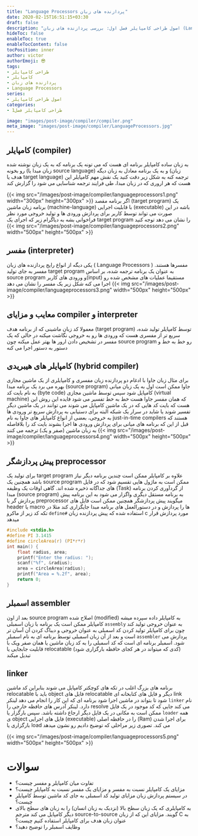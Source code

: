 ```yaml
---
title: "Language Processors پردازنده های زبان"
date: 2020-02-15T16:51:15+03:30
draft: false
description: "اصول طراحی کامپایلر فصل اول: بررسی پردازنده های زبان (Language Processors)"
hideToc: false
enableToc: true
enableTocContent: false
tocPosition: inner
author: victor
authorEmoji: 😎
tags: 
- طراحی کامپایلر
- کامپایلر
- پردازنده های زبان
- Language Processors
series:
- اصول طراحی کامپایلر
categories:
- طراحی کامپایلر فصل1

image: "images/post-image/compiler/compiler.png"
meta_image: "images/post-image/compiler/LanguageProcessors.jpg"
---
```

## کامپایلر (compiler)
به زبان ساده کامپایلر برنامه ای هست که می تونه یک برنامه که به یک زبان نوشته شده رو بخونه (زبان مبدا یا source language) و به یک برنامه معادل به زبان دیگه (زبان هدف یا target language) ترجمه کنه
به شکل زیر دقت کنید یک نقش مهم کامپایلر این هست که هر اروری که در زبان مبدا، طی فرایند ترجمه شناسایی می شود را گزارش کند

{{< img src="/images/post-image/compiler/languageprocessors1.png" width="300px" height="300px" >}}
اگر برنامه مقصد (target program) یک برنامه زبان ماشین (machine-language) با قابلیت اجرایی (executable) باشه در این صورت می تواند توسط کاربر برای پردازش ورودی ها و تولید خروجی مورد نظر فراخوانی بشه به دیاگرام زیر که اجرای یک target program را نشان می دهد توجه کنید
{{< img src="/images/post-image/compiler/languageprocessors2.png" width="500px" height="500px" >}}

## مفسر (interpreter)
یکی دیگه از انواع رایج پردازنده های زبان ( Language Processors ) مفسرها هستند.
مفسر به جای تولید target program به عنوان یک برنامه ترجمه شده، بر اساس source program و ورودی های کاربر(input) مستقیما عملیات های مشخص شده رو اجرا می کنه شکل زیر یک مفسر را نشان می دهد
{{< img src="/images/post-image/compiler/languageprocessors3.png" width="500px" height="500px" >}}

## معایب و مزایای compiler و interpreter
معمولا کد زبان ماشینی که از برنامه هدف (target program) توسط کامپایلر تولید شده، سریع تر از مفسری هست که ورودی ها رو به خروجی نگاشت میکنه در حالی که یک مفسر در تشخیص دادن ارور ها بهتر عمل میکنه چون source program رو خط به خط و دستور به دستور اجرا می کنه

## کامپایلر های هیبریدی (hybrid compiler) 
برای مثال زبان جاوا با ادغام دو پردازنده زبان مفسری و کامپایلری از یک ماشین مجازی بهره می برد یک برنامه مبدا (source program) جاوا ممکن است اول به یک زبان میانی به نام بایت کد (byte code) کامپایل شود سپس توسط ماشین مجازی (virtual machine) که همان مفسر جاوا هست خط به خط تفسیر می شود
فایده این روش این هست که بایت کد هایی که در یک ماشین کامپایل می شوند می توانند در یک ماشین دیگر تفسیر شوند یا شاید در سرار یک شبکه
البته برای دستیابی به پردازش سریع تر ورودی ها به خروجی، بعضی از انواع کامپایلر های جاوا به نام just-in-time compilers هستند که قبل از این که برنامه های میانی برای پردازش ورودی ها اجرا بشوند بایت کد را بلافاصله به زبان ماشین (صفر و یک) ترجمه می کنند 
{{< img src="/images/post-image/compiler/languageprocessors4.png" width="500px" height="500px" >}}
## پیش پردازشگر preprocessor
برای تولید یک target program علاوه بر کامپایلر ممکن است چندین برنامه دیگر نیاز باشد همچنین  یک source program ممکن است به ماژول هایی تقسیم شود که در فایل های جداگانه ذخیره شده اند. گاهی اوقات یک وظیفه (Task) از گردآوری کردن برنامه مبدا (source program) به برنامه مستقل دیگری واگزار می شود به این برنامه پیش پردازش گر یا preprocessor میگویند 
پیش پردازشگر همچنین ممکن است فایل های header یا macro ها را پردازش و در دستورالعمل های برنامه مبدا جایگزاری کند مثلا در تکه کد زیر از ماکرو `define#` استفاده شده که پیش پردازنده زبان c مورد پردازش قرار میدهد
```c
#include <stdio.h>
#define PI 3.1415
#define circleArea(r) (PI*r*r)
int main() {
    float radius, area;
    printf("Enter the radius: ");
    scanf("%f", &radius);
    area = circleArea(radius);
    printf("Area = %.2f", area);
    return 0;
}
```
## اسمبلر assembler
بعد از اون source program اصلاح شده (modified) به کامپایلر داده سپرده میشه کامپایلر ممکن است یک برنامه با زبان اسمبلی `assembly` به عنوان خروجی تولید کند چون برای کامپایلر تولید کردن کد اسمبلی به عنوان خروجی و دیباگ کردن آن آسان تر است و بعد از آن زبان اسمبلی توسط برنامه ای به نام اسمبلر `assembler` پردازش می شود. اسمبلر برنامه ای است که کد اسمبلی را به کد زبان ماشین یا همان صفر ویک با قابلیت جابجایی یا relocatable (کدی که میتواند در هر کجای حافظه بارگزاری شود) تبدیل میکند
## linker
برنامه های بزرگ اغلب در تکه های کوچکتر کامپایل می شوند بنابراین کد ماشین relocatable باید با object فایل های relocatable دیگر و فایل های کتابخانه ای link شود تا بتواند در ماشین اجرا شود برنامه ای که این کار را انجام می دهد لینکر `linker` نام دارد.
لینکر آدرس های حافظه خارجی را resolve می کند جایی که کد موجود در یک فایل ممکن است به مکانی در یک فایل دیگر ارجاع داشته باشد. سپس بارگزار یا `loader` همه ی object فایل های اجرایی (executable) را در حافظه اصلی  (Ram) برای اجرا شدن بارگزاری یا load می کند. تصوری زیر مراحلی که توضیح دادیم رو نشون میدهد

{{< img src="/images/post-image/compiler/languageprocessors5.png" width="500px" height="500px" >}}
# سوالات
* تفاوت میان کامپایلر و مفسر چیست؟
* مزایای یک کامپایلر نسبت به مفسر و مزایای یک مفسر نسبت به کامپایلر چیست؟
* در سیستم پردازش زبان مزایای تولید کد اسمبلی به جای کد ماشین توسط کامپایلر چیست؟
* به کامپایلری که یک زبان سطح بالا (نزدیک به زبان انسان) را به زبان های سطح بالای دیگر کامپایل می کند مترجم source-to-source گویند. مزایای این که از زبان C به عنوان زبان هدف برای کامپایلر استفاده کنیم چیست؟
* وظایف اسمبلر را توضیح دهید؟
